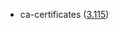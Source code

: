 - ca-certificates ([3.115](https://firefox-source-docs.mozilla.org/security/nss/releases/nss_3_115.html))
